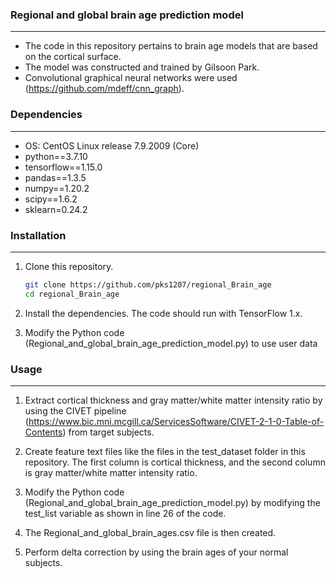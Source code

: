 ### Regional and global brain age prediction model
---
- The code in this repository pertains to brain age models that are based on the cortical surface. 
- The model was constructed and trained by Gilsoon Park.
- Convolutional graphical neural networks were used (https://github.com/mdeff/cnn_graph).

### Dependencies
---
* OS: CentOS Linux release 7.9.2009 (Core)
* python==3.7.10
* tensorflow==1.15.0
* pandas==1.3.5
* numpy==1.20.2
* scipy==1.6.2
* sklearn=0.24.2

### Installation
---
1. Clone this repository.
   ```sh
   git clone https://github.com/pks1207/regional_Brain_age
   cd regional_Brain_age
   ```

2. Install the dependencies. The code should run with TensorFlow 1.x. 

3. Modify the Python code (Regional_and_global_brain_age_prediction_model.py) to use user data

### Usage
---

1. Extract cortical thickness and gray matter/white matter intensity ratio by using the CIVET pipeline (https://www.bic.mni.mcgill.ca/ServicesSoftware/CIVET-2-1-0-Table-of-Contents) from target subjects.

2. Create feature text files like the files in the test_dataset folder in this repository. The first column is cortical thickness, and the second column is gray matter/white matter intensity ratio.

3. Modify the Python code (Regional_and_global_brain_age_prediction_model.py) by modifying the test_list variable as shown in line 26 of the code.

4. The Regional_and_global_brain_ages.csv file is then created.

5. Perform delta correction by using the brain ages of your normal subjects.
